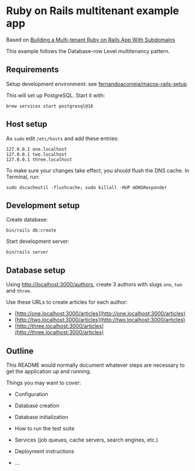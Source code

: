 # Ruby on Rails multitenant example app

Based on [Building a Multi-tenant Ruby on Rails App With Subdomains](https://blog.appsignal.com/2020/12/02/building-a-multi-tenant-ruby-on-rails-app-with-subdomains.html)

This example follows the Database-row Level multitenancy pattern.

## Requirements

Setup development environment: see [fernandoacorreia/macos-rails-setup](https://github.com/fernandoacorreia/macos-rails-setup)

This will set up PostgreSQL. Start it with:

```
brew services start postgresql@16
```

## Host setup

As `sudo` edit `/etc/hosts` and add these entries:

```
127.0.0.1 one.localhost
127.0.0.1 two.localhost
127.0.0.1 three.localhost
```

To make sure your changes take effect, you should flush the DNS cache. In Terminal, run:

```
sudo dscacheutil -flushcache; sudo killall -HUP mDNSResponder
```

## Development setup

Create database:

```
bin/rails db:create
```

Start development server:

```
bin/rails server
```

## Database setup

Using [http://localhost:3000/authors](http://localhost:3000/authors), create 3 authors with slugs `one`, `two` and `three`.

Use these URLs to create articles for each author:

- [http://one.localhost:3000/articles](http://one.localhost:3000/articles)
- [http://two.localhost:3000/articles](http://two.localhost:3000/articles)
- [http://three.localhost:3000/articles](http://three.localhost:3000/articles)

## Outline

This README would normally document whatever steps are necessary to get the
application up and running.

Things you may want to cover:

* Configuration

* Database creation

* Database initialization

* How to run the test suite

* Services (job queues, cache servers, search engines, etc.)

* Deployment instructions

* ...
